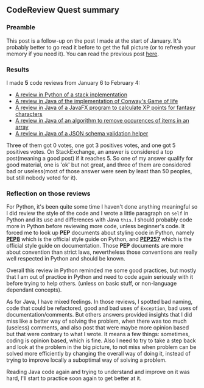 ## CodeReview Quest summary ##

### Preamble ###
This post is a follow-up on the post I made at the start of January. It's probably better to go read it before to get the full picture (or to refresh your memory if you need it). You can read the previous post [here](www.julienrouse.com/template/articles/en/2018-01-06_StackExchange_codereview_quest.html).

### Results ###

I made **5** code reviews from January 6 to February 4:

 - [A review in Python of a stack inplementation](https://codereview.stackexchange.com/a/184444/87312)
 - [A review in Java of the implementation of Conway's Game of life](https://codereview.stackexchange.com/a/184519/87312)
 - [A review in Java of a JavaFX program to calculate XP points for fantasy characters](https://codereview.stackexchange.com/a/185096/87312)
 - [A review in Java of an algorithm to remove occurences of items in an array](https://codereview.stackexchange.com/a/185247/87312)
 - [A review in Java of a JSON schema validation helper](https://codereview.stackexchange.com/a/185423/87312)

Three of them got 0 votes, one got 3 positives votes, and one got 5 positives votes. On StackExchange, an answer is considered a top post(meaning a good post) if it reaches 5. So one of my answer qualify for good material, one is 'ok' but not great, and three of them are considered bad or useless(most of those answer were seen by least than 50 peoples, but still nobody voted for it).

### Reflection on those reviews ###

For Python, it's been quite some time I haven't done anything meaningful so I did review the style of the code and   I wrote a little paragraph on `self` in Python and its use and differences with Java `this`. I should probably code more in Python before reviewing more code, unless beginner's code. It forced me to look up **PEP** documents about styling code in Python, namely [**PEP8**](https://www.python.org/dev/peps/pep-0008/) which is the official style guide on Python, and [**PEP257**](https://www.python.org/dev/peps/pep-0257/) which is the official style guide on documentation. Those **PEP** documents are more about convention than strict laws, nevertheless those conventions are really well respected in Python and should be known.

Overall this review in Python reminded me some good practices, but mostly that I am out of practice in Python and need to code again seriously with it before trying to help others. (unless on basic stuff, or non-language dependant concepts).


As for Java, I have mixed feelings. In those reviews, I spotted bad naming, code that could be refactored, good and bad uses of `Exception`, bad uses of documentation/comments. But others answers provided insights that I did miss like a better way of solving the problem, when there was too much (useless) comments, and also post that were maybe more opinion based but that were contrary to what I wrote. It means a few things: sometimes, coding is opinion based, which is fine. Also I need to try to take a step back and look at the problem in the big picture, to not miss when problem can be solved more efficiently by changing the overall way of doing it, instead of trying to improve locally a suboptimal way of solving a problem.

Reading Java code again and trying to understand and improve on it was hard, I'll start to practice soon again to get better at it.
